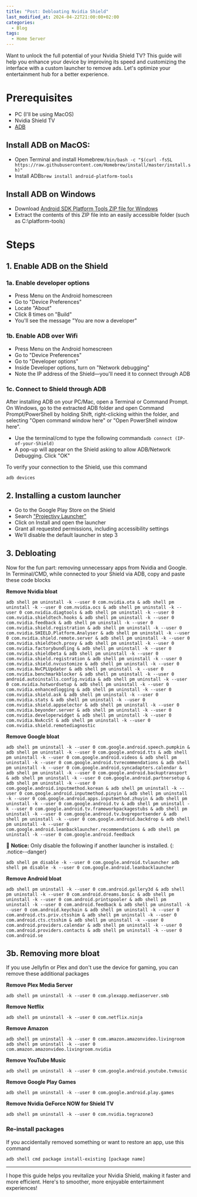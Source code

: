 ```yaml
---
title: "Post: Debloating Nvidia Shield"
last_modified_at: 2024-04-22T21:00:00+02:00
categories:
  - Blog
tags:
  - Home Server
---
```


Want to unlock the full potential of your Nvidia Shield TV? This guide will help you enhance your device by improving its speed and customizing the interface with a custom launcher to remove ads. Let's optimize your entertainment hub for a better experience.

# **Prerequisites**

- PC (I'll be using MacOS)
- Nvidia Shield TV
- [ADB](https://www.xda-developers.com/install-adb-windows-macos-linux/#how-to-set-up-adb-on-your-computer)

## **Install ADB on MacOS:**

- Open Terminal and install Homebrew`/bin/bash -c "$(curl -fsSL https://raw.githubusercontent.com/Homebrew/install/master/install.sh)"`
- Install ADB`brew install android-platform-tools`

## **Install ADB on Windows**
    
- Download [Android SDK Platform Tools ZIP file for Windows](https://dl.google.com/android/repository/platform-tools-latest-windows.zip)
- Extract the contents of this ZIP file into an easily accessible folder (such as C:\platform-tools)

# **Steps**

## **1. Enable ADB on the Shield**

### **1a. Enable developer options**

- Press Menu on the Android homescreen
- Go to "Device Preferences"
- Locate "About"
- Click 8 times on "Build"
- You'll see the message "You are now a developer"

### **1b. Enable ADB over Wifi**

- Press Menu on the Android homescreen
- Go to "Device Preferences"
- Go to "Developer options"
- Inside Developer options, turn on "Network debugging"
- Note the IP address of the Shield—you'll need it to connect through ADB

### **1c. Connect to Shield through ADB**

After installing ADB on your PC/Mac, open a Terminal or Command Prompt. On Windows, go to the extracted ADB folder and open Command Prompt/PowerShell by holding Shift, right-clicking within the folder, and selecting "Open command window here" or "Open PowerShell window here".

- Use the terminal/cmd to type the following command`adb connect (IP-of-your-Shield)`
- A pop-up will appear on the Shield asking to allow ADB/Network Debugging. Click "OK"

To verify your connection to the Shield, use this command

`adb devices`

## **2. Installing a custom launcher**

- Go to the Google Play Store on the Shield
- Search ["Projectivy Launcher"](https://play.google.com/store/apps/details?id=com.spocky.projengmenu)
- Click on Install and open the launcher
- Grant all requested permissions, including accessibility settings
- We'll disable the default launcher in step 3

## **3. Debloating**

Now for the fun part: removing unnecessary apps from Nvidia and Google. In Terminal/CMD, while connected to your Shield via ADB, copy and paste these code blocks

**Remove Nvidia bloat**

`adb shell pm uninstall -k --user 0 com.nvidia.ota & adb shell pm uninstall -k --user 0 com.nvidia.ocs & adb shell pm uninstall -k --user 0 com.nvidia.diagtools & adb shell pm uninstall -k --user 0 com.nvidia.shieldtech.hooks & adb shell pm uninstall -k --user 0 com.nvidia.feedback & adb shell pm uninstall -k --user 0 com.nvidia.shield.registration & adb shell pm uninstall -k --user 0 com.nvidia.SHIELD.Platform.Analyser & adb shell pm uninstall -k --user 0 com.nvidia.shield.remote.server & adb shell pm uninstall -k --user 0 com.nvidia.shieldtech.proxy & adb shell pm uninstall -k --user 0 com.nvidia.factorybundling & adb shell pm uninstall -k --user 0 com.nvidia.shieldbeta & adb shell pm uninstall -k --user 0 com.nvidia.shield.registration & adb shell pm uninstall -k --user 0 com.nvidia.shield.nvcustomize & adb shell pm uninstall -k --user 0 com.nvidia.NvCPLUpdater & adb shell pm uninstall -k --user 0 com.nvidia.benchmarkblocker & adb shell pm uninstall -k --user 0 android.autoinstalls.config.nvidia & adb shell pm uninstall -k --user 0 com.nvidia.hotwordsetup & adb shell pm uninstall -k --user 0 com.nvidia.enhancedlogging & adb shell pm uninstall -k --user 0 com.nvidia.shield.ask & adb shell pm uninstall -k --user 0 com.nvidia.stats & adb shell pm uninstall -k --user 0 com.nvidia.shield.appselector & adb shell pm uninstall -k --user 0 com.nvidia.beyonder.server & adb shell pm uninstall -k --user 0 com.nvidia.developerwidget & adb shell pm uninstall -k --user 0 com.nvidia.NvAccSt & adb shell pm uninstall -k --user 0 com.nvidia.shield.remotediagnostic`

**Remove Google bloat**

`adb shell pm uninstall -k --user 0 com.google.android.speech.pumpkin & adb shell pm uninstall -k --user 0 com.google.android.tts & adb shell pm uninstall -k --user 0 com.google.android.videos & adb shell pm uninstall -k --user 0 com.google.android.tvrecommendations & adb shell pm uninstall -k --user 0 com.google.android.syncadapters.calendar & adb shell pm uninstall -k --user 0 com.google.android.backuptransport & adb shell pm uninstall -k --user 0 com.google.android.partnersetup & adb shell pm uninstall -k --user 0 com.google.android.inputmethod.korean & adb shell pm uninstall -k --user 0 com.google.android.inputmethod.pinyin & adb shell pm uninstall -k --user 0 com.google.android.apps.inputmethod.zhuyin & adb shell pm uninstall -k --user 0 com.google.android.tv & adb shell pm uninstall -k --user 0 com.google.android.tv.frameworkpackagestubs & adb shell pm uninstall -k --user 0 com.google.android.tv.bugreportsender & adb shell pm uninstall -k --user 0 com.google.android.backdrop & adb shell pm uninstall -k --user 0 com.google.android.leanbacklauncher.recommendations & adb shell pm uninstall -k --user 0 com.google.android.feedback`

🚨 **Notice:** Only disable the following if another launcher is installed.
{: .notice--danger}

`adb shell pm disable -k --user 0 com.google.android.tvlauncher
adb shell pm disable -k --user 0 com.google.android.leanbacklauncher`

**Remove Android bloat**

`adb shell pm uninstall -k --user 0 com.android.gallery3d & adb shell pm uninstall -k --user 0 com.android.dreams.basic & adb shell pm uninstall -k --user 0 com.android.printspooler & adb shell pm uninstall -k --user 0 com.android.feedback & adb shell pm uninstall -k --user 0 com.android.keychain & adb shell pm uninstall -k --user 0 com.android.cts.priv.ctsshim & adb shell pm uninstall -k --user 0 com.android.cts.ctsshim & adb shell pm uninstall -k --user 0 com.android.providers.calendar & adb shell pm uninstall -k --user 0 com.android.providers.contacts & adb shell pm uninstall -k --user 0 com.android.se`

## **3b. Removing more bloat**

If you use Jellyfin or Plex and don't use the device for gaming, you can remove these additional packages

**Remove Plex Media Server**

`adb shell pm uninstall -k --user 0 com.plexapp.mediaserver.smb`

**Remove Netflix**

`adb shell pm uninstall -k --user 0 com.netflix.ninja`

**Remove Amazon**

`adb shell pm uninstall -k --user 0 com.amazon.amazonvideo.livingroom
adb shell pm uninstall -k --user 0 com.amazon.amazonvideo.livingroom.nvidia`

**Remove YouTube Music**

`adb shell pm uninstall -k --user 0 com.google.android.youtube.tvmusic`

**Remove Google Play Games**

`adb shell pm uninstall -k --user 0 com.google.android.play.games`

**Remove Nvidia GeForce NOW for Shield TV**

`adb shell pm uninstall -k --user 0 com.nvidia.tegrazone3`

### **Re-install packages**

If you accidentally removed something or want to restore an app, use this command

`adb shell cmd package install-existing [package name]`

---

I hope this guide helps you revitalize your Nvidia Shield, making it faster and more efficient. Here's to smoother, more enjoyable entertainment experiences!
